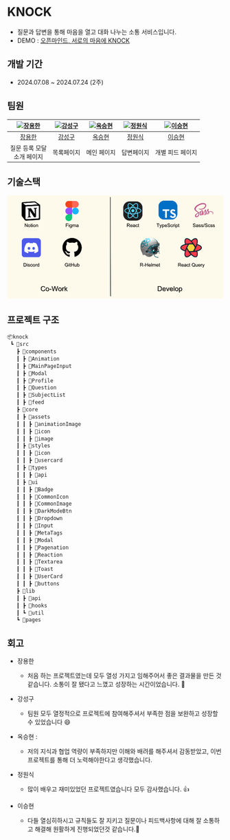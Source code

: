 # KNOCK
- 질문과 답변을 통해 마음을 열고 대화 나누는 소통 서비스입니다.
- DEMO : [오픈마인드, 서로의 마음에 KNOCK](https://codeit-knock.netlify.app)

## 개발 기간
- 2024.07.08 ~ 2024.07.24 (2주)

## 팀원
| [![장용한][장용한 프로필]][장용한] | [![강성구][강성구 프로필]][강성구] | [![옥승현][옥승현 프로필]][옥승현] | [![정원식][정원식 프로필]][정원식] | [![이승현][이승현 프로필]][이승현] |
| :-------: | :-------: | :-------: | :-------: | :-------: |
| [장용한][장용한] | [강성구][강성구] | [옥승현][옥승현] | [정원식][정원식] | [이승현][이승현] |
| 질문 등록 모달 <br/> 소개 페이지 | 목록페이지 | 메인 페이지 | 답변페이지 | 개별 피드 페이지 |

## 기술스택
![기술스택](./READMESource/images/skill_list.png)

## 프로젝트 구조
```txt
📦knock
 ┗ 📂src
   ┣ 📂components
   ┃ ┣ 📂Animation
   ┃ ┣ 📂MainPageInput
   ┃ ┣ 📂Modal
   ┃ ┣ 📂Profile
   ┃ ┣ 📂Question
   ┃ ┣ 📂SubjectList
   ┃ ┣ 📂feed
   ┣ 📂core
   ┃ ┣ 📂assets
   ┃ ┃ ┣ 📂animationImage
   ┃ ┃ ┣ 📂icon
   ┃ ┃ ┣ 📂image
   ┃ ┣ 📂styles
   ┃ ┃ ┣ 📂icon
   ┃ ┃ ┣ 📂usercard
   ┃ ┣ 📂types
   ┃ ┃ ┣ 📂api
   ┃ ┣ 📂ui
   ┃ ┃ ┣ 📂Badge
   ┃ ┃ ┣ 📂CommonIcon
   ┃ ┃ ┣ 📂CommonImage
   ┃ ┃ ┣ 📂DarkModeBtn
   ┃ ┃ ┣ 📂Dropdown
   ┃ ┃ ┣ 📂Input
   ┃ ┃ ┣ 📂MetaTags
   ┃ ┃ ┣ 📂Modal
   ┃ ┃ ┣ 📂Pagenation
   ┃ ┃ ┣ 📂Reaction
   ┃ ┃ ┣ 📂Textarea
   ┃ ┃ ┣ 📂Toast
   ┃ ┃ ┣ 📂UserCard
   ┃ ┃ ┣ 📂buttons
   ┣ 📂lib
   ┃ ┣ 📂api
   ┃ ┣ 📂hooks
   ┃ ┗ 📂util
   ┗ 📂pages
```

## 회고

- 장용한
    - 처음 하는 프로젝트였는데 모두 열성 가지고 임해주어서 좋은 결과물을 만든 것 같습니다. 소통이 잘 됐다고 느꼈고 성장하는 시간이었습니다. 🫰

- 강성구
    - 팀원 모두 열정적으로 프로젝트에 참여해주셔서 부족한 점을 보완하고 성장할 수 있었습니다 😄

- 옥승현 :
    - 저의 지식과 협업 역량이 부족하지만 이해와 배려를 해주셔서 감동받았고, 이번 프로젝트를 통해 더 노력해야한다고 생각했습니다.

- 정원식
    - 많이 배우고 재미있었던 프로젝트였습니다 모두 감사했습니다. 👍

- 이승현
    - 다들 열심히하시고 규칙들도 잘 지키고 질문이나 피드백사항에 대해 잘 소통하고 해결해 원활하게 진행되었던것 같습니다.🫶



<!-- Links -->
[장용한]: https://github.com/jangyonghan
[강성구]: https://github.com/L1m3Kun
[옥승현]: https://github.com/L1m3Kun
[정원식]: https://github.com/wonsik3686
[이승현]: https://github.com/leesh7048

<!-- Profile Links -->

[장용한 프로필]: https://avatars.githubusercontent.com/u/169638454?v=4
[강성구 프로필]: https://avatars.githubusercontent.com/u/113879996?v=4
[옥승현 프로필]: https://avatars.githubusercontent.com/u/133335976?v=4
[정원식 프로필]: https://avatars.githubusercontent.com/u/70436955?v=4
[이승현 프로필]: https://avatars.githubusercontent.com/u/78159165?v=4